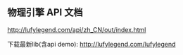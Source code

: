 物理引擎 API 文档
-
http://lufylegend.com/api/zh_CN/out/index.html

下载最新lib(含api demo):
http://lufylegend.com/lufylegend